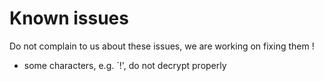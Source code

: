 # Known issues
Do not complain to us about these issues, we are working on fixing them !

- some characters, e.g. `!', do not decrypt properly
